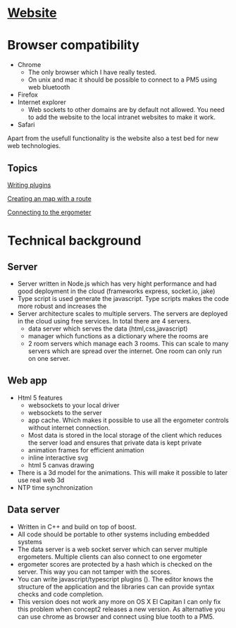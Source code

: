 
# [Website](https://ergometer-space.org/)

# Browser compatibility

* Chrome
  - The only browser which I have really tested.
  - On unix and mac it should be possible to connect to a PM5 using web bluetooth
* Firefox
* Internet explorer
  - Web sockets to other domains are by default not allowed. You need to add the website to the local intranet websites to make it work.
* Safari

Apart from the usefull functionality is the website also a test bed for new web technologies.

## Topics

[Writing plugins](PLUGINS.md)

[Creating an map with a route](Maps/README.md)

[Connecting to the ergometer](connection.md)

# Technical background

## Server

* Server written in Node.js which has very hight performance and had good deployment in the cloud
 (frameworks express, socket.io, jake)
* Type script is used generate the javascript. Type scripts makes the code more robust and increases the 
* Server architecture scales to multiple servers. The servers are deployed in the cloud using free services.
In total there are 4 servers.
  * data server which serves the data (html,css,javascript)
  * manager which functions as a dictionary where the rooms are
  * 2 room servers which manage each 3 rooms. This can scale to many servers which are spread over the internet. One room can only run on one server.
## Web app
* Html 5 features
  * websockets to your local driver
  * websockets to the server
  * app cache. Which makes it possible to use all the ergometer controls without internet connection.
  * Most data is stored in the local storage of the client which reduces the server load and ensures that private data is kept private
  * animation frames for efficient animation
  * inline interactive svg
  * html 5 canvas drawing
* There is a 3d model for the animations. This will make it possible to later use real web 3d
* NTP time synchronization
## Data server
* Written in C++ and build on top of boost. 
* All code should be portable to other systems including embedded systems
* The data server is a web socket server which can server multiple ergometers. Multiple clients can also connect to one ergometer 
* ergometer scores are protected by a hash which is checked on the server. This way you can not tamper with the scores.
* You can write javascript/typescript plugins (). The editor knows the structure of the application and the libraries can can provide syntax checks and code completion.
* This version does not work any more on OS X El Capitan
  I can only fix this problem when concept2 releases a new version. 
  As alternative you can use chrome as browser and connect using blue tooth to a PM5.


